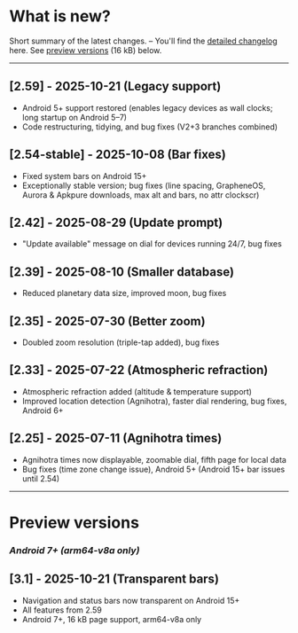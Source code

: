 # What is new?
Short summary of the latest changes. – You'll find the [detailed changelog](./CHANGELOG.md) here. See [preview versions](#future) (16 kB) below.

---

## [2.59] - 2025-10-21 (Legacy support)

- Android 5+ support restored (enables legacy devices as wall clocks; long startup on Android 5–7)
- Code restructuring, tidying, and bug fixes (V2+3 branches combined)
 
## [2.54-stable] - 2025-10-08 (Bar fixes)

- Fixed system bars on Android 15+
- Exceptionally stable version; bug fixes (line spacing, GrapheneOS, Aurora & Apkpure downloads, max alt and bars, no attr clockscr)

## [2.42] - 2025-08-29 (Update prompt) 

- "Update available" message on dial for devices running 24/7, bug fixes
  
## [2.39] - 2025-08-10 (Smaller database) 

- Reduced planetary data size, improved moon, bug fixes 
  
## [2.35] - 2025-07-30 (Better zoom)

- Doubled zoom resolution (triple-tap added), bug fixes
  
## [2.33] - 2025-07-22 (Atmospheric refraction)

- Atmospheric refraction added (altitude & temperature support)
- Improved location detection (Agnihotra), faster dial rendering, bug fixes, Android 6+

## [2.25] - 2025-07-11 (Agnihotra times)

- Agnihotra times now displayable, zoomable dial, fifth page for local data
- Bug fixes (time zone change issue), Android 5+ (Android 15+ bar issues until 2.54)

<!-- > ## [2.21] - 2025-07-04 (Chinese language)
> 
> - Chinese language added
> - Api 35 upgrade (Android 15+ bar issues until 2.54)
> - Bug fixes(!) (unknown language error)
> 
> ## [2.18] - 2025-06-29 (Telescope design)
> 
> - Telescope design added, French language added, bug fixes
> 
> ## [2.15] - 2025-06-24 (Initial release)
> 
> - Initial Android release (on Play Store) with German, English and Spanish, Android 5+ (unknown language issue(!) until 2.21)-->

---

<a name="future"></a>
# Preview versions

### *Android 7+ (arm64-v8a only)*

## [3.1] - 2025-10-21 (Transparent bars) 
- Navigation and status bars now transparent on Android 15+
- All features from 2.59
- Android 7+, 16 kB page support, arm64-v8a only








